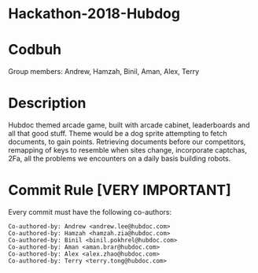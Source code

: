 # Hackathon-2018-Hubdog

# Codbuh
Group members: Andrew, Hamzah, Binil, Aman, Alex, Terry

# Description
Hubdoc themed arcade game, built with arcade cabinet, leaderboards and all that good stuff. Theme would be a dog sprite attempting to fetch documents, to gain points. Retrieving documents before our competitors, remapping of keys to resemble when sites change, incorporate captchas, 2Fa, all the problems we encounters on a daily basis building robots.

# Commit Rule [VERY IMPORTANT]

Every commit must have the following co-authors:
```
Co-authored-by: Andrew <andrew.lee@hubdoc.com>
Co-authored-by: Hamzah <hamzah.zia@hubdoc.com>
Co-authored-by: Binil <binil.pokhrel@hubdoc.com>
Co-authored-by: Aman <aman.brar@hubdoc.com>
Co-authored-by: Alex <alex.zhao@hubdoc.com>
Co-authored-by: Terry <terry.tong@hubdoc.com>
```
